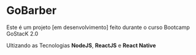 # GoBarber
Este é um projeto [em desenvolvimento] feito durante o curso Bootcamp GoStacK 2.0

Ultizando as Tecnologias **NodeJS**, **ReactJS** e **React Native**
